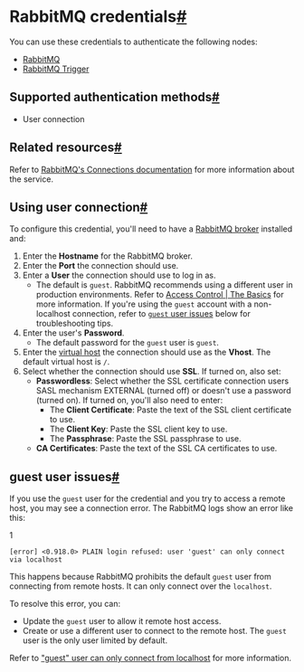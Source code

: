[](https://github.com/n8n-io/n8n-docs/edit/main/docs/integrations/builtin/credentials/rabbitmq.md "Edit this page")

# RabbitMQ credentials[#](#rabbitmq-credentials "Permanent link")

You can use these credentials to authenticate the following nodes:

*   [RabbitMQ](../../app-nodes/n8n-nodes-base.rabbitmq/)
*   [RabbitMQ Trigger](../../trigger-nodes/n8n-nodes-base.rabbitmqtrigger/)

## Supported authentication methods[#](#supported-authentication-methods "Permanent link")

*   User connection

## Related resources[#](#related-resources "Permanent link")

Refer to [RabbitMQ's Connections documentation](https://www.rabbitmq.com/docs/connections) for more information about the service.

## Using user connection[#](#using-user-connection "Permanent link")

To configure this credential, you'll need to have a [RabbitMQ broker](https://www.rabbitmq.com/) installed and:

1.  Enter the **Hostname** for the RabbitMQ broker.
2.  Enter the **Port** the connection should use.
3.  Enter a **User** the connection should use to log in as.
    *   The default is `guest`. RabbitMQ recommends using a different user in production environments. Refer to [Access Control | The Basics](https://www.rabbitmq.com/docs/access-control#basics) for more information. If you're using the `guest` account with a non-localhost connection, refer to [`guest` user issues](#guest-user-issues) below for troubleshooting tips.
4.  Enter the user's **Password**.
    *   The default password for the `guest` user is `guest`.
5.  Enter the [virtual host](https://www.rabbitmq.com/docs/vhosts) the connection should use as the **Vhost**. The default virtual host is `/`.
6.  Select whether the connection should use **SSL**. If turned on, also set:
    *   **Passwordless**: Select whether the SSL certificate connection users SASL mechanism EXTERNAL (turned off) or doesn't use a password (turned on). If turned on, you'll also need to enter:
        *   The **Client Certificate**: Paste the text of the SSL client certificate to use.
        *   The **Client Key**: Paste the SSL client key to use.
        *   The **Passphrase**: Paste the SSL passphrase to use.
    *   **CA Certificates**: Paste the text of the SSL CA certificates to use.

## guest user issues[#](#guest-user-issues "Permanent link")

If you use the `guest` user for the credential and you try to access a remote host, you may see a connection error. The RabbitMQ logs show an error like this:

1

`[error] <0.918.0> PLAIN login refused: user 'guest' can only connect via localhost`

This happens because RabbitMQ prohibits the default `guest` user from connecting from remote hosts. It can only connect over the `localhost`.

To resolve this error, you can:

*   Update the `guest` user to allow it remote host access.
*   Create or use a different user to connect to the remote host. The `guest` user is the only user limited by default.

Refer to ["guest" user can only connect from localhost](https://www.rabbitmq.com/docs/access-control#loopback-users) for more information.